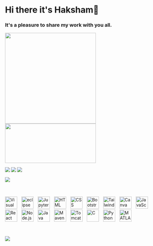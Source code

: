 # Hi there it's Haksham👋
### It's a pleasure to share my work with you all.

<!-- ![](https://github-readme-stats.vercel.app/api?username=Haksham&show_icons=true&theme=dracula) -->
<img  width=300 src="https://github-readme-stats.vercel.app/api?username=Haksham&show_icons=true&theme=dracula"/>
<img  width=300 height=130 src="https://github-readme-streak-stats.herokuapp.com/?user=haksham&theme=dracula"/>

<!-- ![](https://github-readme-streak-stats.herokuapp.com/?user=haksham&theme=dracula) -->
![](https://github-readme-stats.vercel.app/api/top-langs/?username=haksham&theme=dracula&layout=compact)
![](https://leetcard.jacoblin.cool/Harsh_V_M?width=300&height=200&hide=ranking,total-solved-text,easy-solved-count,medium-solved-count,hard-solved-count)
![](https://geeks-for-geeks-stats-api.vercel.app/?userName=extraonb6uh)


![](https://github-profile-trophy.vercel.app/?username=Haksham&theme=dracula)


<br/><br/>
<img width="40" src="https://user-images.githubusercontent.com/25181517/192108891-d86b6220-e232-423a-bf5f-90903e6887c3.png" alt="Visual Studio Code" style="margin-right:10px;" title="Visual Studio Code"/>
<img width="40" src="https://user-images.githubusercontent.com/25181517/192108892-6e9b5cdf-4e35-4a70-ad9a-801a93a07c1c.png" alt="eclipse" style="margin-right:10px;" title="eclipse"/>
<img width="40" src="https://user-images.githubusercontent.com/25181517/183914128-3fc88b4a-4ac1-40e6-9443-9a30182379b7.png" alt="Jupyter Notebook" style="margin-right:10px;" title="Jupyter Notebook"/>
<img width="40" src="https://user-images.githubusercontent.com/25181517/192158954-f88b5814-d510-4564-b285-dff7d6400dad.png" alt="HTML" style="margin-right:10px;" title="HTML"/>
<img width="40" src="https://user-images.githubusercontent.com/25181517/183898674-75a4a1b1-f960-4ea9-abcb-637170a00a75.png" alt="CSS" style="margin-right:10px;" title="CSS"/>
<img width="40" src="https://user-images.githubusercontent.com/25181517/183898054-b3d693d4-dafb-4808-a509-bab54cf5de34.png" alt="Bootstrap" style="margin-right:10px;" title="Bootstrap"/>
<img width="40" src="https://user-images.githubusercontent.com/25181517/202896760-337261ed-ee92-4979-84c4-d4b829c7355d.png" alt="Tailwind CSS" style="margin-right:10px;" title="Tailwind CSS"/>
<img width="40" src="https://github-production-user-asset-6210df.s3.amazonaws.com/136815194/253220886-02494c7c-de6a-43a6-9293-6369696842ed.png" alt="Canva" style="margin-right:10px;" title="Canva"/>
<img width="40" src="https://user-images.githubusercontent.com/25181517/117447155-6a868a00-af3d-11eb-9cfe-245df15c9f3f.png" alt="JavaScript" style="margin-right:10px;" title="JavaScript"/>
<img width="40" src="https://user-images.githubusercontent.com/25181517/183897015-94a058a6-b86e-4e42-a37f-bf92061753e5.png" alt="React" style="margin-right:10px;" title="React"/>
<img width="40" src="https://user-images.githubusercontent.com/25181517/183568594-85e280a7-0d7e-4d1a-9028-c8c2209e073c.png" alt="Node.js" style="margin-right:10px;" title="Node.js"/>
<img width="40" src="https://user-images.githubusercontent.com/25181517/117201156-9a724800-adec-11eb-9a9d-3cd0f67da4bc.png" alt="Java" style="margin-right:10px;" title="Java"/>
<img width="40" src="https://user-images.githubusercontent.com/25181517/117207242-07d5a700-adf4-11eb-975e-be04e62b984b.png" alt="Maven" style="margin-right:10px;" title="Maven"/>
<img width="40" src="https://user-images.githubusercontent.com/25181517/183894676-137319b5-1364-4b6a-ba4f-e9fc94ddc4aa.png" alt="Tomcat" style="margin-right:10px;" title="Tomcat"/>
<img width="40" src="https://user-images.githubusercontent.com/25181517/192106070-46255bcf-65e6-4c6b-a296-bf8d0d8fb2a7.png" alt="C" style="margin-right:10px;" title="C"/>
<img width="40" src="https://user-images.githubusercontent.com/25181517/183423507-c056a6f9-1ba8-4312-a350-19bcbc5a8697.png" alt="Python" style="margin-right:10px;" title="Python"/>
<img width="40" src="https://user-images.githubusercontent.com/25181517/192106593-610ee31c-995e-4f24-b8e1-0f18eead6fae.png" alt="MATLAB" style="margin-right:10px;" title="MATLAB"/>

<br/>

![](https://komarev.com/ghpvc/?username=Haksham&style=rounded&label=++😏~+&abbreviated=true&color=blueviolet)


<!--
**Haksham/Haksham** is a ✨ _special_ ✨ repository because its `README.md` (this file) appears on your GitHub profile.

Here are some ideas to get you started:

- 🔭 I’m currently working on ...
- 🌱 I’m currently learning ...
- 👯 I’m looking to collaborate on ...
- 🤔 I’m looking for help with ...
- 💬 Ask me about ...
- 📫 How to reach me: ...
- 😄 Pronouns: ...
- ⚡ Fun fact: ...

git cloned to vscode

ctrl+shift+V or Ctrl+K V= preview

git add .
git commit -m"update"
git pull
git push origin main 
-->

